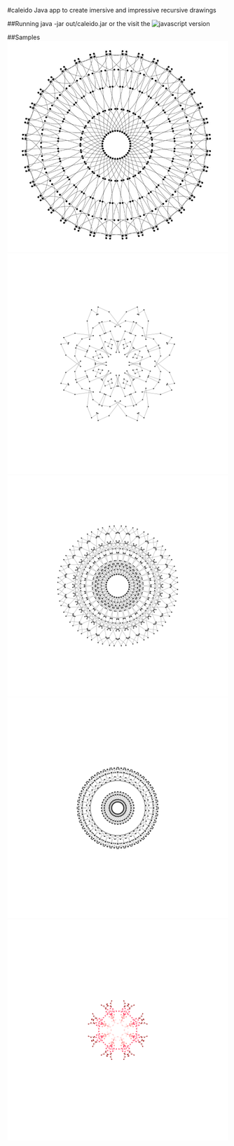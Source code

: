 #caleido
Java app to create imersive and impressive recursive drawings

##Running
java -jar out/caleido.jar or the visit the ![javascript version](http://ritcher.com.br/caleido/)

##Samples
![Sample result](https://github.com/thiagoritcher/caleido/blob/master/samples/sample.jpg)
![Result 1](samples/1.png)
![Result 2](samples/2.png)
![Result 3](samples/3.png)
![Result 4](samples/4.png)
